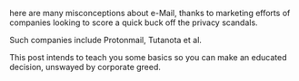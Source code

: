 here are many misconceptions about e-Mail, thanks to marketing efforts of companies looking to score a quick buck off the privacy scandals. 

Such companies include Protonmail, Tutanota et al. 

This post intends to teach you some basics so you can make an educated decision, unswayed by corporate greed.
